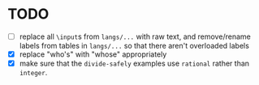 # TODO

- [ ] replace all `\input`s from `langs/...` with raw text, and remove/rename labels from tables in `langs/...` so that there aren't overloaded labels
- [x] replace "who's" with "whose" appropriately
- [x] make sure that the `divide-safely` examples use `rational` rather than `integer`.
